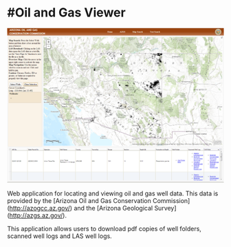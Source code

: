 #Oil and Gas Viewer
==================

![Oil and Gas Viewer](photos/preview.png)

Web application for locating and viewing oil and gas well data. This data is provided by the [Arizona Oil and Gas Conservation Commission] (http://azogcc.az.gov/) and the [Arizona Geological Survey] (http://azgs.az.gov/).


This application allows users to download pdf copies of well folders, scanned well logs and LAS well logs.
